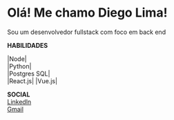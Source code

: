 # Olá! Me chamo Diego Lima!

Sou um desenvolvedor fullstack com foco em back end


**HABILIDADES**

|Node|<br>
|Python|<br>
|Postgres SQL|<br>
|React.js|
|Vue.js|

**SOCIAL**
<br>
[Linkedln](https://www.linkedin.com/in/diego-lima-b03b041ba/)
<br>
[Gmail](lima.j.diego@gmail.com)